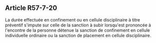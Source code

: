 Article R57-7-20
----
La durée effectuée en confinement ou en cellule disciplinaire à titre préventif
s'impute sur celle de la sanction à subir lorsqu'est prononcée à l'encontre de
la personne détenue la sanction de confinement en cellule individuelle ordinaire
ou la sanction de placement en cellule disciplinaire.
